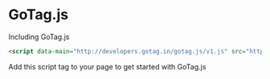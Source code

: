 GoTag.js
========

Including GoTag.js

```html
<script data-main="http://developers.gotag.in/gotag.js/v1.js" src="http://developers.gotag.in/gotag.js/require-jquery.js"></script>
```

Add this script tag to your page to get started with GoTag.js